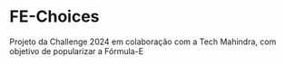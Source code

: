 # FE-Choices
Projeto da Challenge 2024 em colaboração com a Tech Mahindra, com objetivo de popularizar a Fórmula-E
